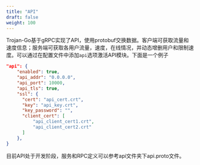 ```yaml
---
title: "API"
draft: false
weight: 100
---
```


Trojan-Go基于gRPC实现了API，使用protobuf交换数据。客户端可获取流量和速度信息；服务端可获取各用户流量，速度，在线情况，并动态增删用户和限制速度。可以通过在配置文件中添加```api```选项激活API模块。下面是一个例子

```json
"api": {
    "enabled": true,
    "api_addr": "0.0.0.0",
    "api_port": 10000,
    "api_tls": true,
    "ssl": {
      "cert": "api_cert.crt",
      "key": "api_key.crt",
      "key_password": "",
      "client_cert": [
          "api_client_cert1.crt",
          "api_client_cert2.crt"
      ]
    },
}
```

目前API处于开发阶段，服务和RPC定义可以参考api文件夹下api.proto文件。
